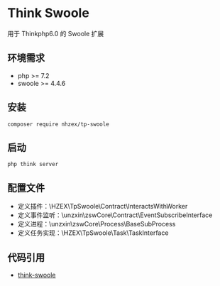 # Think Swoole
用于 Thinkphp6.0 的 Swoole 扩展

## 环境需求
- php >= 7.2
- swoole >= 4.4.6

## 安装
```
composer require nhzex/tp-swoole
```

## 启动
```shell script
php think server
```

## 配置文件
- 定义插件：\HZEX\TpSwoole\Contract\InteractsWithWorker
- 定义事件监听：\unzxin\zswCore\Contract\EventSubscribeInterface
- 定义进程：\unzxin\zswCore\Process\BaseSubProcess
- 定义任务实现：\HZEX\TpSwoole\Task\TaskInterface

## 代码引用
- [think-swoole](https://github.com/top-think/think-swoole)
